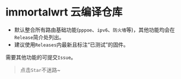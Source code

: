 # immortalwrt 云编译仓库

* 默认整合所有路由基础功能(`pppoe`、`ipv6`、`防火墙`等)，其他功能均会在`Release`简介处列出。
* 建议使用`Releases`内最新且标注“已测试”的固件。

需要其他功能的可提交`Issue`。

> 点击`Star`不迷路~
